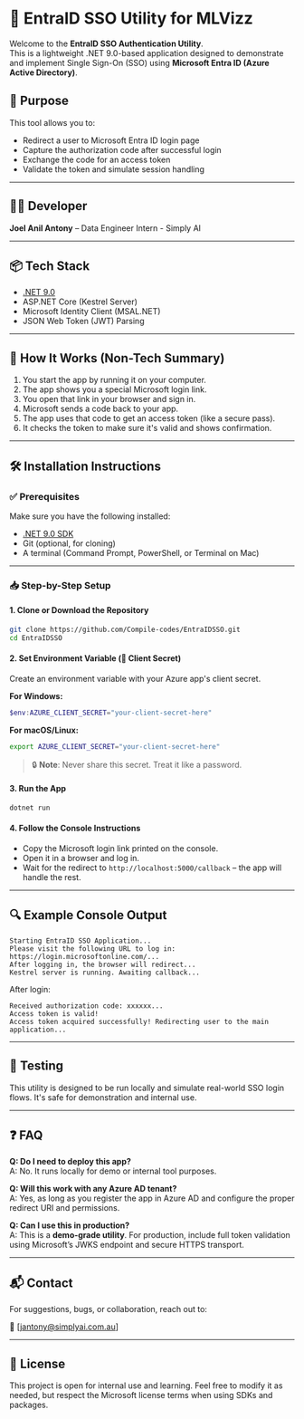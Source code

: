 # 🔐 EntraID SSO Utility for MLVizz

Welcome to the **EntraID SSO Authentication Utility**.  
This is a lightweight .NET 9.0-based application designed to demonstrate and implement Single Sign-On (SSO) using **Microsoft Entra ID (Azure Active Directory)**.

## 📌 Purpose

This tool allows you to:

- Redirect a user to Microsoft Entra ID login page
- Capture the authorization code after successful login
- Exchange the code for an access token
- Validate the token and simulate session handling

---

## 👨‍💻 Developer

**Joel Anil Antony** – Data Engineer Intern - Simply AI

---

## 📦 Tech Stack

- [.NET 9.0](https://dotnet.microsoft.com/)
- ASP.NET Core (Kestrel Server)
- Microsoft Identity Client (MSAL.NET)
- JSON Web Token (JWT) Parsing

---

## 🚀 How It Works (Non-Tech Summary)

1. You start the app by running it on your computer.
2. The app shows you a special Microsoft login link.
3. You open that link in your browser and sign in.
4. Microsoft sends a code back to your app.
5. The app uses that code to get an access token (like a secure pass).
6. It checks the token to make sure it's valid and shows confirmation.

---

## 🛠️ Installation Instructions

### ✅ Prerequisites

Make sure you have the following installed:

- [.NET 9.0 SDK](https://dotnet.microsoft.com/en-us/download/dotnet/9.0)
- Git (optional, for cloning)
- A terminal (Command Prompt, PowerShell, or Terminal on Mac)

---

### 📥 Step-by-Step Setup

#### 1. Clone or Download the Repository

```bash
git clone https://github.com/Compile-codes/EntraIDSSO.git
cd EntraIDSSO
```

#### 2. Set Environment Variable (🔑 Client Secret)

Create an environment variable with your Azure app's client secret.

**For Windows:**

```powershell
$env:AZURE_CLIENT_SECRET="your-client-secret-here"
```

**For macOS/Linux:**

```bash
export AZURE_CLIENT_SECRET="your-client-secret-here"
```

> 🔒 **Note**: Never share this secret. Treat it like a password.

#### 3. Run the App

```bash
dotnet run
```

#### 4. Follow the Console Instructions

- Copy the Microsoft login link printed on the console.
- Open it in a browser and log in.
- Wait for the redirect to `http://localhost:5000/callback` – the app will handle the rest.

---

## 🔍 Example Console Output

```text
Starting EntraID SSO Application...
Please visit the following URL to log in: https://login.microsoftonline.com/...
After logging in, the browser will redirect...
Kestrel server is running. Awaiting callback...
```

After login:

```text
Received authorization code: xxxxxx...
Access token is valid!
Access token acquired successfully! Redirecting user to the main application...
```

---

## 🧪 Testing

This utility is designed to be run locally and simulate real-world SSO login flows. It's safe for demonstration and internal use.

---

## ❓ FAQ

**Q: Do I need to deploy this app?**  
A: No. It runs locally for demo or internal tool purposes.

**Q: Will this work with any Azure AD tenant?**  
A: Yes, as long as you register the app in Azure AD and configure the proper redirect URI and permissions.

**Q: Can I use this in production?**  
A: This is a **demo-grade utility**. For production, include full token validation using Microsoft’s JWKS endpoint and secure HTTPS transport.

---

## 📬 Contact

For suggestions, bugs, or collaboration, reach out to:

📧 [jantony@simplyai.com.au]

---

## 📝 License

This project is open for internal use and learning. Feel free to modify it as needed, but respect the Microsoft license terms when using SDKs and packages.
